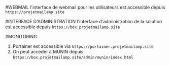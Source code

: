 #WEBMAIL
l'interface de webmail pour les utilisateurs est accessible depuis `https://projetmailamp.site`

#INTERFACE D'ADMINISTRATION 
l'interface d'administration de la solution est accessible depuis `https://box.projetmailamp.site`

#MONITORING 
1. Portainer est accessible via `https://portainer.projetmailamp.site`
2. On peut acceder à MUNIN depuis `https://box.projetmailamp.site/admin/munin/index.html`

